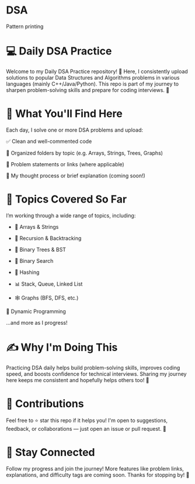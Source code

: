 # DSA
Pattern printing 
# 💻 Daily DSA Practice
Welcome to my Daily DSA Practice repository! 🚀
Here, I consistently upload solutions to popular Data Structures and Algorithms problems in various languages (mainly C++/Java/Python). This repo is part of my journey to sharpen problem-solving skills and prepare for coding interviews. 🎯

# 📅 What You'll Find Here
Each day, I solve one or more DSA problems and upload:

✅ Clean and well-commented code

📂 Organized folders by topic (e.g. Arrays, Strings, Trees, Graphs)

📝 Problem statements or links (where applicable)

🧠 My thought process or brief explanation (coming soon!)

# 🧩 Topics Covered So Far
I’m working through a wide range of topics, including:

- 🔢 Arrays & Strings

- 🧵 Recursion & Backtracking

- 🌲 Binary Trees & BST

- 🎯 Binary Search

- 🧮 Hashing

- 📊 Stack, Queue, Linked List

- 🕸️ Graphs (BFS, DFS, etc.)

🧠 Dynamic Programming

…and more as I progress!

# ✍️ Why I'm Doing This
Practicing DSA daily helps build problem-solving skills, improves coding speed, and boosts confidence for technical interviews. Sharing my journey here keeps me consistent and hopefully helps others too! 🙌

# 🤝 Contributions
Feel free to ⭐ star this repo if it helps you!
I'm open to suggestions, feedback, or collaborations — just open an issue or pull request. 🤗

# 📌 Stay Connected
Follow my progress and join the journey! More features like problem links, explanations, and difficulty tags are coming soon. Thanks for stopping by! 💙
